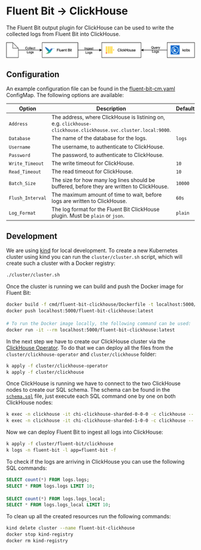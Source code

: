 # Fluent Bit -> ClickHouse

The Fluent Bit output plugin for ClickHouse can be used to write the collected logs from Fluent Bit into ClickHouse.

![Fluent Bit -> ClickHouse](../../assets/fluent-bit-clickhouse.png)

## Configuration

An example configuration file can be found in the [fluent-bit-cm.yaml](../../cluster/fluent-bit/clickhouse/fluent-bit-cm.yaml) ConfigMap. The following options are available:

| Option | Description | Default |
| ------ | ----------- | ------- |
| `Address` | The address, where ClickHouse is listining on, e.g. `clickhouse-clickhouse.clickhouse.svc.cluster.local:9000`. | |
| `Database` | The name of the database for the logs. | `logs` |
| `Username` | The username, to authenticate to ClickHouse. | |
| `Password` | The password, to authenticate to ClickHouse. | |
| `Write_Timeout` | The write timeout for ClickHouse. | `10` |
| `Read_Timeout` | The read timeout for ClickHouse. | `10` |
| `Batch_Size` | The size for how many log lines should be buffered, before they are written to ClickHouse. | `10000` |
| `Flush_Interval` | The maximum amount of time to wait, before logs are written to ClickHouse. | `60s` |
| `Log_Format` | The log format for the Fluent Bit ClickHouse plugin. Must be `plain` or `json`. | `plain` |

## Development

We are using [kind](https://kind.sigs.k8s.io/docs/user/quick-start/) for local development. To create a new Kubernetes cluster using kind you can run the `cluster/cluster.sh` script, which will create such a cluster with a Docker registry:

```sh
./cluster/cluster.sh
```

Once the cluster is running we can build and push the Docker image for Fluent Bit:

```sh
docker build -f cmd/fluent-bit-clickhouse/Dockerfile -t localhost:5000/fluent-bit-clickhouse:latest .
docker push localhost:5000/fluent-bit-clickhouse:latest

# To run the Docker image locally, the following command can be used:
docker run -it --rm localhost:5000/fluent-bit-clickhouse:latest
```

In the next step we have to create our ClickHouse cluster via the [ClickHouse Operator](https://github.com/Altinity/clickhouse-operator). To do that we can deploy all the files from the `cluster/clickhouse-operator` and `cluster/clickhouse` folder:

```sh
k apply -f cluster/clickhouse-operator
k apply -f cluster/clickhouse
```

Once ClickHouse is running we have to connect to the two ClickHouse nodes to create our SQL schema. The schema can be found in the  [`schema.sql`](../../schema.sql) file, just execute each SQL command one by one on both ClickHouse nodes:

```sh
k exec -n clickhouse -it chi-clickhouse-sharded-0-0-0 -c clickhouse -- clickhouse-client
k exec -n clickhouse -it chi-clickhouse-sharded-1-0-0 -c clickhouse -- clickhouse-client
```

Now we can deploy Fluent Bit to ingest all logs into ClickHouse:

```sh
k apply -f cluster/fluent-bit/clickhouse
k logs -n fluent-bit -l app=fluent-bit -f
```

To check if the logs are arriving in ClickHouse you can use the following SQL commands:

```sql
SELECT count(*) FROM logs.logs;
SELECT * FROM logs.logs LIMIT 10;

SELECT count(*) FROM logs.logs_local;
SELECT * FROM logs.logs_local LIMIT 10;
```

To clean up all the created resources run the following commands:

```sh
kind delete cluster --name fluent-bit-clickhouse
docker stop kind-registry
docker rm kind-registry
```
